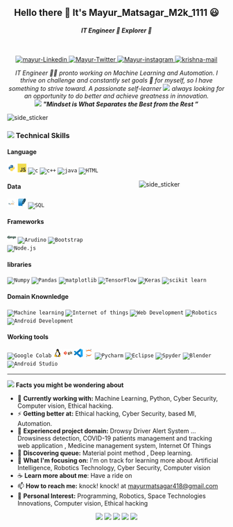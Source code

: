 <h2 align="center">Hello there 👋 It's Mayur_Matsagar_M2k_1111 😃 </h2>
<h4 align="center"><i>IT Engineer 🌱 Explorer 🌱 </i></h4>
<br>


<p align="center">
  <a href="https://www.linkedin.com/in/mayur-matsagar-667390179/" target="_blank">
  <img title="LinkedIN" alt="mayur-Linkedin" src="https://cdn4.iconfinder.com/data/icons/social-messaging-ui-color-shapes-2-free/128/social-linkedin-circle-512.png" width="30" height="30" >
  </a>
  
  <a href="https://twitter.com/MayurM2k" target="_blank">
    <img  title="Twitter" alt="Mayur-Twitter" src="https://image.flaticon.com/icons/svg/124/124021.svg" width="30" height="30" >
  </a>
  
   <a href="https://www.instagram.com/axle_it_solution/" target="_blank">
    <img title="Instagram" alt="Mayur-instagram" src="https://user-images.githubusercontent.com/76845634/123746282-1067cc80-d8cf-11eb-85e8-2c594ded1e12.png" width="30" height="30" >
  </a>
    <a href="mailto: mayurmatsagar418gmail.com" target="_blank">
       <img title="" alt="krishna-mail" src="https://seeklogo.com/images/G/gmail-new-2020-logo-32DBE11BB4-seeklogo.com.png" width="40" height="30" >
  </a>
</p>
</p>

<p align="center">
  <em>
    IT Engineer 👩‍🎓 pronto working on Machine Learning and Automation. I thrive on challenge and constantly set goals 🚀 for myself, so I have something to strive toward. A passionate self-learner <img src="https://github.com/TheDudeThatCode/TheDudeThatCode/blob/master/Assets/Developer.gif" width="30px"> always looking for an opportunity to do better and achieve greatness in innovation.
    
   
  </em> 
  <br>
 <b>   <img src="https://media.giphy.com/media/lNQXVvSNNTSCeXhwa5/giphy.gif" width="40" /> <i align="center"> "Mindset is What Separates the Best from the Rest ”</i></b>
</p>
<img align="center " width=1000px height=20px alt="side_sticker" src="https://media.giphy.com/media/ZOkURrKi3HG5VbeoBf/giphy.gif" />

<p align="center">

### <img src="https://media.giphy.com/media/3Fn48BycQFHImJjsN8/giphy.gif" width="40" /> Technical Skills 

#### Language

<code><img title="python" height="20" src="https://raw.githubusercontent.com/github/explore/80688e429a7d4ef2fca1e82350fe8e3517d3494d/topics/python/python.png"></code> <code><img title="javascript" height="20" src="https://raw.githubusercontent.com/github/explore/80688e429a7d4ef2fca1e82350fe8e3517d3494d/topics/javascript/javascript.png"></code> 
<code><img title="c" height="20" src="https://img.icons8.com/color/48/000000/c-programming.png"/></code>
<code><img title="c++" height="20" src="https://user-images.githubusercontent.com/76845634/123813691-bd176d80-d912-11eb-855d-d3f7dcc0d921.png"/></code>
<code><img title="java" height="20" src="https://user-images.githubusercontent.com/76845634/123790981-8d5d6b00-d8fc-11eb-97b0-0125f3312817.png"/></code>
<code><img title="HTML" height="20" src="https://user-images.githubusercontent.com/76845634/123813514-99ecbe00-d912-11eb-8868-611568358067.png"/></code>



<img align="right" width=200px height=200px alt="side_sticker" src="https://media.giphy.com/media/zN2IXI0TEnalqdlCkZ/giphy.gif" />
  
 #### Data

<code><img title="MySQL" height="20" src="https://raw.githubusercontent.com/github/explore/80688e429a7d4ef2fca1e82350fe8e3517d3494d/topics/mysql/mysql.png"></code> 
<code><img title="SQLite" height="20" src="https://raw.githubusercontent.com/github/explore/2d218e3aa252dc90eef269b34eeec1fbd15dc07e/topics/sqlite/sqlite.png"></code> <code><img title="SQL" height="20" src="https://user-images.githubusercontent.com/76845634/123792071-d82bb280-d8fd-11eb-8b77-54ed101e94d3.png"/></code>

#### Frameworks 
<code><img title="Django" height="20" src="https://raw.githubusercontent.com/github/explore/80688e429a7d4ef2fca1e82350fe8e3517d3494d/topics/django/django.png"></code> <code><img title="Arudino" height="20" src="https://user-images.githubusercontent.com/76845634/123814553-68282700-d913-11eb-85f7-7f3da618166e.png"></code>
<code><img title="Bootstrap" height="20" src="https://user-images.githubusercontent.com/76845634/123792637-79b30400-d8fe-11eb-90eb-adeb81cf06ca.png"></code>  
<code><img title="Node.js" height="20" src="https://img1.pnghut.com/20/16/0/e9fBQ0Sz4i/mobile-app-development-react-npm-logo-expressjs.jpg"></code>



#### libraries
  
<code><img title="Numpy" height="20" src="https://user-images.githubusercontent.com/76845634/123812127-75441680-d911-11eb-9aef-959780ff58f5.png"></code> 
<code><img title="Pandas" height="20" src="https://user-images.githubusercontent.com/76845634/123812296-9a388980-d911-11eb-85a1-22b6ce84dc20.png"></code> 
<code><img title="matplotlib" height="20" src="https://user-images.githubusercontent.com/76845634/123812573-d23fcc80-d911-11eb-8b6d-efd96705c290.png"></code> 
<code><img title="TensorFlow" height="20" src="https://user-images.githubusercontent.com/76845634/123812783-01eed480-d912-11eb-982e-40a2094f9c60.png"></code> 
<code><img title="Keras" height="20" src="https://user-images.githubusercontent.com/76845634/123813053-35c9fa00-d912-11eb-8127-6fde09bcd7bb.png"></code> 
<code><img title="scikit learn" height="20" src="https://user-images.githubusercontent.com/76845634/123814721-8d1c9a00-d913-11eb-8758-87997ff32344.png"></code> 

#### Domain Knownledge

  <code><img title="Machine learning" height="30" src="https://user-images.githubusercontent.com/76845634/123829005-b2170a00-d91f-11eb-9496-79a24d52ab0d.png"></code> 
  <code><img title="Internet of things" height="30" src="https://user-images.githubusercontent.com/76845634/123828857-8b58d380-d91f-11eb-84ad-f89946f6a616.png"></code> 
  <code><img title="Web Development" height="30" src="https://user-images.githubusercontent.com/76845634/123829780-5c8f2d00-d920-11eb-9538-fde5f6a6d748.png"></code> 
  <code><img title="Robotics" height="30" src="https://user-images.githubusercontent.com/76845634/123829566-32d60600-d920-11eb-8048-9da4fb0630f3.png"></code> 
  <code><img title="Android Development" height="30" src="https://user-images.githubusercontent.com/76845634/123830061-96f8ca00-d920-11eb-911c-55131c6a9c26.png"></code> 
  
#### Working tools

<code><img title="Google Colab" height="20" src="https://user-images.githubusercontent.com/76845634/123830638-1d151080-d921-11eb-9089-b635666807f0.png"></code>
<code><img title="Linux" height="20" src="https://raw.githubusercontent.com/github/explore/80688e429a7d4ef2fca1e82350fe8e3517d3494d/topics/linux/linux.png"></code> <code><img title="git" height="20" src="https://raw.githubusercontent.com/github/explore/80688e429a7d4ef2fca1e82350fe8e3517d3494d/topics/git/git.png"></code>
<code><img title="vs-code" height="20" src="https://raw.githubusercontent.com/github/explore/80688e429a7d4ef2fca1e82350fe8e3517d3494d/topics/visual-studio-code/visual-studio-code.png"></code>
<code><img title="Jupyter Notebook"  height="20" src="https://raw.githubusercontent.com/github/explore/80688e429a7d4ef2fca1e82350fe8e3517d3494d/topics/jupyter-notebook/jupyter-notebook.png"></code> 
<code><img title="Pycharm" height="20" src="https://resources.jetbrains.com/storage/products/pycharm/img/meta/pycharm_logo_300x300.png"></code>
<code><img title="Eclipse" height="20" src="https://user-images.githubusercontent.com/76845634/123906001-09a18e00-d991-11eb-8e25-bbe7bdde64e2.png"></code>
<code><img title="Spyder" height="20" src="https://user-images.githubusercontent.com/76845634/123830855-5483bd00-d921-11eb-8598-0293b353833f.png"></code>
<code><img title="Blender" height="20" src="https://user-images.githubusercontent.com/76845634/123831152-a6c4de00-d921-11eb-8d46-4ae28452f927.png"></code>
<code><img title="Android Studio" height="20" src="https://user-images.githubusercontent.com/76845634/123831271-c956f700-d921-11eb-80cf-756f84874d0b.png"></code>


</p>

---

<img src="https://media.giphy.com/media/iY8CRBdQXODJSCERIr/giphy.gif" width="30px"> **Facts you might be wondering about**

- 🔭 **Currently working with:** Machine Learning, Python, Cyber Security, Computer vision, Ethical hacking.
- ⚡ **Getting better at:** Ethical hacking, Cyber Security, based Ml, Automation.
- :star2: **Experienced project domain:**  Drowsy Driver Alert System ... Drowsiness detection,  COVID-19 patients management and tracking web application  , Medicine management system, Internet Of Things
- 🌱 **Discovering queue:** Material point method
,  Deep learning.
- 💬 **What I'm focusing on:**  I'm on track for learning more about Artificial Intelligence, Robotics Technology, Cyber Security, Computer vision
- :coffee: **Learn more about me**: Have a ride on
- 📫 **How to reach me:** knock! knock! at mayurmatsagar418@gmail.com
- :purple_heart: **Personal Interest:** Programming, Robotics,  Space Technologies Innovations, Computer vision, Ethical hacking

<p align="center">
<img src="https://img.shields.io/badge/Age-22-blue" />
  <img src="https://img.shields.io/badge/Focus-Machine%20Learning-brightgreen" />
<img src="https://img.shields.io/badge/Focus-Ethical%20Hacking-brightgreen" />
  <img src="https://img.shields.io/badge/Lives-India-success" />
  <img src="https://img.shields.io/badge/Languages-English%20%26%20 Hindi Marathi-brightgreen" />
</p>

